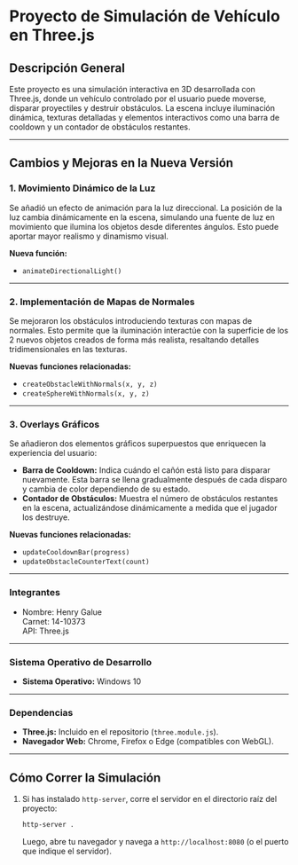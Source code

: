 # Proyecto de Simulación de Vehículo en Three.js

## Descripción General
Este proyecto es una simulación interactiva en 3D desarrollada con Three.js, donde un vehículo controlado por el usuario puede moverse, disparar proyectiles y destruir obstáculos. La escena incluye iluminación dinámica, texturas detalladas y elementos interactivos como una barra de cooldown y un contador de obstáculos restantes.

---

## Cambios y Mejoras en la Nueva Versión

### 1. Movimiento Dinámico de la Luz
Se añadió un efecto de animación para la luz direccional. La posición de la luz cambia dinámicamente en la escena, simulando una fuente de luz en movimiento que ilumina los objetos desde diferentes ángulos. Esto puede aportar mayor realismo y dinamismo visual.

**Nueva función:**  
- `animateDirectionalLight()`

---

### 2. Implementación de Mapas de Normales
Se mejoraron los obstáculos introduciendo texturas con mapas de normales. Esto permite que la iluminación interactúe con la superficie de los 2 nuevos objetos creados de forma más realista, resaltando detalles tridimensionales en las texturas.

**Nuevas funciones relacionadas:**  
- `createObstacleWithNormals(x, y, z)`
- `createSphereWithNormals(x, y, z)`

---

### 3. Overlays Gráficos
Se añadieron dos elementos gráficos superpuestos que enriquecen la experiencia del usuario:
- **Barra de Cooldown:** Indica cuándo el cañón está listo para disparar nuevamente. Esta barra se llena gradualmente después de cada disparo y cambia de color dependiendo de su estado.
- **Contador de Obstáculos:** Muestra el número de obstáculos restantes en la escena, actualizándose dinámicamente a medida que el jugador los destruye.

**Nuevas funciones relacionadas:**  
- `updateCooldownBar(progress)`
- `updateObstacleCounterText(count)`

---

### Integrantes
- Nombre: Henry Galue  
  Carnet: 14-10373  
  API: Three.js  

---

### Sistema Operativo de Desarrollo
- **Sistema Operativo:** Windows 10

---

### Dependencias
- **Three.js:** Incluido en el repositorio (`three.module.js`).
- **Navegador Web:** Chrome, Firefox o Edge (compatibles con WebGL).

---

## Cómo Correr la Simulación

1. Si has instalado `http-server`, corre el servidor en el directorio raíz del proyecto:
    ```bash
    http-server .
    ```
    Luego, abre tu navegador y navega a `http://localhost:8080` (o el puerto que indique el servidor).



